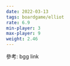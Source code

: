 ```yaml
---
date: 2022-03-13
tags: boardgame/elliot
rate: 6.9
min-player: 3
max-player: 9
weight: 2.46
---
```


參考: bgg link